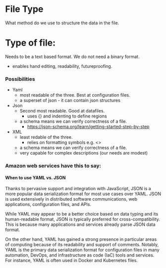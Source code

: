 # File Type
What method do we use to structure the data in the file.

# Type of file:
Needs to be a text based format. We do not need a binary format.
 - enables hand editing, readability, futureproofing.

### Possibilities
 - Yaml
   - most readable of the three. Best at configuration files.
   - a superset of json - it can contain json structures
 - Json
   - Second most readable. Good at datafiles.
      - uses {} and indenting to define regions
   - a schema means we can verify correctness of a file.
      - https://json-schema.org/learn/getting-started-step-by-step
 - XML
   - least redable of the three.
      - relies on formatting symbols e.g. <>
   - a schema means we can verify correctness of a file.
   - very capable for complex descriptions (our needs are modest)

### Amazon web services have this to say:

#### When to use YAML vs. JSON

Thanks to pervasive support and integration with JavaScript, JSON is a more popular data serialization format for most use cases over YAML. JSON is used extensively in distributed software communications, web applications, configuration files, and APIs.

While YAML may appear to be a better choice based on data typing and its human-readable format, JSON is typically preferred for cross-compatibility. This is because many applications and services already parse JSON data format.

On the other hand, YAML has gained a strong presence in particular areas of computing because of its readability and support of comments. Notably, YAML is the primary data serialization format for configuration files in many automation, DevOps, and infrastructure as code (IaC) tools and services. For instance, YAML is often used in Docker and Kubernetes files.
